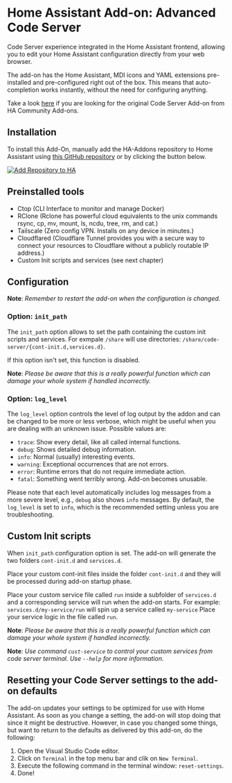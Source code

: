 # Home Assistant Add-on: Advanced Code Server

Code Server experience integrated in the Home Assistant frontend,
allowing you to edit your Home Assistant configuration directly from your
web browser.

The add-on has the Home Assistant, MDI icons and YAML extensions pre-installed
and pre-configured right out of the box. This means that auto-completion works
instantly, without the need for configuring anything.

Take a look [here][hassio-addons] if you are looking for the original
Code Server Add-on from HA Community Add-ons.

## Installation

To install this Add-On, manually add the HA-Addons repository to Home Assistant
using [this GitHub repository][ha-addons] or by clicking the button below.

[![Add Repository to HA][my-ha-badge]][my-ha-url]

## Preinstalled tools

- Ctop (CLI Interface to monitor and manage Docker)
- RClone (Rclone has powerful cloud equivalents to the unix
  commands rsync, cp, mv, mount, ls, ncdu, tree, rm, and cat.)
- Tailscale (Zero config VPN. Installs on any device in minutes.)
- Cloudflared (Cloudflare Tunnel provides you with a secure way to connect your
  resources to Cloudflare without a publicly routable IP address.)
- Custom Init scripts and services (see next chapter)

## Configuration

**Note**: _Remember to restart the add-on when the configuration is changed._

### Option: `init_path`

The `init_path` option allows to set the path containing the custom
init scripts and services. For exmpale `/share` will use directories:
`/share/code-server/{cont-init.d,services.d}`.

If this option isn't set, this function is disabled.

**Note**: _Please be aware that this is a really powerful function which can damage
your whole system if handled incorrectly._

### Option: `log_level`

The `log_level` option controls the level of log output by the addon and can
be changed to be more or less verbose, which might be useful when you are
dealing with an unknown issue. Possible values are:

- `trace`: Show every detail, like all called internal functions.
- `debug`: Shows detailed debug information.
- `info`: Normal (usually) interesting events.
- `warning`: Exceptional occurrences that are not errors.
- `error`: Runtime errors that do not require immediate action.
- `fatal`: Something went terribly wrong. Add-on becomes unusable.

Please note that each level automatically includes log messages from a
more severe level, e.g., `debug` also shows `info` messages. By default,
the `log_level` is set to `info`, which is the recommended setting unless
you are troubleshooting.

## Custom Init scripts

When `init_path` configuration option is set. The add-on will generate
the two folders `cont-init.d` and `services.d`.

Place your custom cont-init files inside the folder `cont-init.d` and
they will be processed during add-on startup phase.

Place your custom service file called `run` inside a
subfolder of `services.d` and a corresponding service will run
when the add-on starts.
For example: `services.d/my-service/run` will spin up a service called `my-service`
Place your service logic in the file called `run`.

**Note**: _Please be aware that this is a really powerful function which can damage
your whole system if handled incorrectly._

**Note**: _Use command `cust-service` to control your custom services from code
server terminal. Use `--help` for more information._

## Resetting your Code Server settings to the add-on defaults

The add-on updates your settings to be optimized for use with Home Assistant.
As soon as you change a setting, the add-on will stop doing that since it
might be destructive. However, in case you changed some things, but want to
return to the defaults as delivered by this add-on, do the following:

1. Open the Visual Studio Code editor.
1. Click on `Terminal` in the top menu bar and clik on `New Terminal`.
1. Execute the following command in the terminal window: `reset-settings`.
1. Done!

[my-ha-badge]: https://my.home-assistant.io/badges/supervisor_add_addon_repository.svg
[my-ha-url]: https://my.home-assistant.io/redirect/supervisor_add_addon_repository/?repository_url=https%3A%2F%2Fgithub.com%2Felcajon-tech%2Frepository-stable
[ha-addons]: https://github.com/elcajon-tech/repository-stable
[hassio-addons]: https://github.com/hassio-addons/addon-vscode

